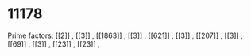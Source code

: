 # 11178

Prime factors: [[2]] , [[3]] , [[1863]] , [[3]] , [[621]] , [[3]] , [[207]] , [[3]] , [[69]] , [[3]] , [[23]] , [[23]] , 